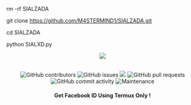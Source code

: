 rm -rf SIALZADA

git clone https://github.com/M4STERMIND1/SIALZADA.git

cd SIALZADA

python SIALXD.py







<div align="center">
  <img src="SIALZADA/SIAL.png">
  <br>
  <br>
  <p>
    <img alt="GitHub contributors" src="https://img.shields.io/github/contributors/rozhakxd/Ezlikers">
    <img alt="GitHub issues" src="https://img.shields.io/github/issues/rozhakxd/Ezlikers">
    <img src="https://img.shields.io/badge/PRs-welcome-brightgreen.svg?style=shields">
    <img alt="GitHub pull requests" src="https://img.shields.io/github/issues-pr/rozhakxd/Ezlikers">
    <img alt="GitHub commit activity" src="https://img.shields.io/github/commit-activity/m/rozhakxd/Ezlikers">
    <img alt="Maintenance" src="https://img.shields.io/maintenance/no/2023">
  </p>
  <h4> Get Facebook ID Using Termux Only ! </h4>
</div>

